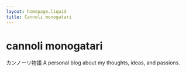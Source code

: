 ```yaml
---
layout: homepage.liquid
title: Cannoli monogatari
---
```


# cannoli monogatari

カンノーリ物語
A personal blog about my thoughts, ideas, and passions. 